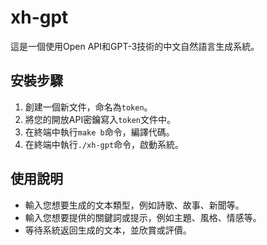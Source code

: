 # xh-gpt
這是一個使用Open API和GPT-3技術的中文自然語言生成系統。

## 安裝步驟
1. 創建一個新文件，命名為`token`。
2. 將您的開放API密鑰寫入`token`文件中。
3. 在終端中執行`make b`命令，編譯代碼。
4. 在終端中執行`./xh-gpt`命令，啟動系統。

## 使用說明
- 輸入您想要生成的文本類型，例如詩歌、故事、新聞等。
- 輸入您想要提供的關鍵詞或提示，例如主題、風格、情感等。
- 等待系統返回生成的文本，並欣賞或評價。
